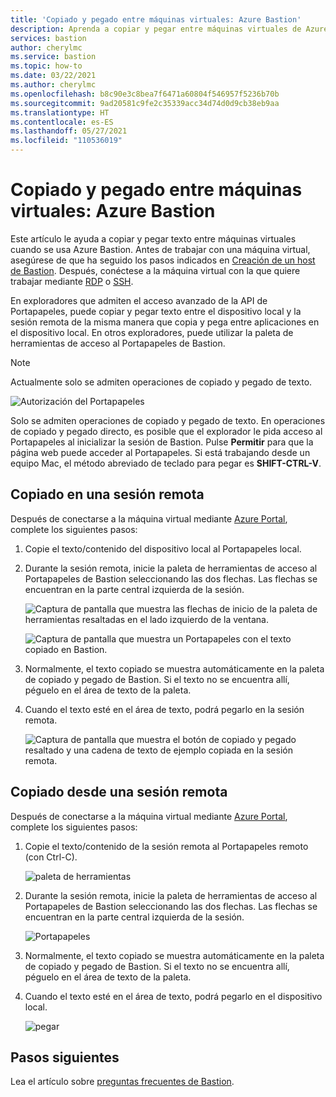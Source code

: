 ```yaml
---
title: 'Copiado y pegado entre máquinas virtuales: Azure Bastion'
description: Aprenda a copiar y pegar entre máquinas virtuales de Azure al usar Bastion.
services: bastion
author: cherylmc
ms.service: bastion
ms.topic: how-to
ms.date: 03/22/2021
ms.author: cherylmc
ms.openlocfilehash: b8c90e3c8bea7f6471a60804f546957f5236b70b
ms.sourcegitcommit: 9ad20581c9fe2c35339acc34d74d0d9cb38eb9aa
ms.translationtype: HT
ms.contentlocale: es-ES
ms.lasthandoff: 05/27/2021
ms.locfileid: "110536019"
---
```

# <a name="copy-and-paste-to-a-virtual-machine-azure-bastion"></a>Copiado y pegado entre máquinas virtuales: Azure Bastion

Este artículo le ayuda a copiar y pegar texto entre máquinas virtuales cuando se usa Azure Bastion. Antes de trabajar con una máquina virtual, asegúrese de que ha seguido los pasos indicados en [Creación de un host de Bastion](./tutorial-create-host-portal.md). Después, conéctese a la máquina virtual con la que quiere trabajar mediante [RDP](bastion-connect-vm-rdp.md) o [SSH](bastion-connect-vm-ssh.md).

En exploradores que admiten el acceso avanzado de la API de Portapapeles, puede copiar y pegar texto entre el dispositivo local y la sesión remota de la misma manera que copia y pega entre aplicaciones en el dispositivo local. En otros exploradores, puede utilizar la paleta de herramientas de acceso al Portapapeles de Bastion.

>[!NOTE]
>Actualmente solo se admiten operaciones de copiado y pegado de texto.
>

   ![Autorización del Portapapeles](./media/bastion-vm-manage/allow.png)

Solo se admiten operaciones de copiado y pegado de texto. En operaciones de copiado y pegado directo, es posible que el explorador le pida acceso al Portapapeles al inicializar la sesión de Bastion. Pulse **Permitir** para que la página web puede acceder al Portapapeles. Si está trabajando desde un equipo Mac, el método abreviado de teclado para pegar es **SHIFT-CTRL-V**.

## <a name="copy-to-a-remote-session"></a><a name="to"></a>Copiado en una sesión remota

Después de conectarse a la máquina virtual mediante [Azure Portal](https://portal.azure.com), complete los siguientes pasos:

1. Copie el texto/contenido del dispositivo local al Portapapeles local.
1. Durante la sesión remota, inicie la paleta de herramientas de acceso al Portapapeles de Bastion seleccionando las dos flechas. Las flechas se encuentran en la parte central izquierda de la sesión.

   ![Captura de pantalla que muestra las flechas de inicio de la paleta de herramientas resaltadas en el lado izquierdo de la ventana.](./media/bastion-vm-manage/left.png)

   ![Captura de pantalla que muestra un Portapapeles con el texto copiado en Bastion.](./media/bastion-vm-manage/clipboard.png)
1. Normalmente, el texto copiado se muestra automáticamente en la paleta de copiado y pegado de Bastion. Si el texto no se encuentra allí, péguelo en el área de texto de la paleta.
1. Cuando el texto esté en el área de texto, podrá pegarlo en la sesión remota.

   ![Captura de pantalla que muestra el botón de copiado y pegado resaltado y una cadena de texto de ejemplo copiada en la sesión remota.](./media/bastion-vm-manage/local.png)

## <a name="copy-from-a-remote-session"></a><a name="from"></a>Copiado desde una sesión remota

Después de conectarse a la máquina virtual mediante [Azure Portal](https://portal.azure.com), complete los siguientes pasos:

1. Copie el texto/contenido de la sesión remota al Portapapeles remoto (con Ctrl-C).

   ![paleta de herramientas](./media/bastion-vm-manage/remote.png)
1. Durante la sesión remota, inicie la paleta de herramientas de acceso al Portapapeles de Bastion seleccionando las dos flechas. Las flechas se encuentran en la parte central izquierda de la sesión.

   ![Portapapeles](./media/bastion-vm-manage/clipboard2.png)
1. Normalmente, el texto copiado se muestra automáticamente en la paleta de copiado y pegado de Bastion. Si el texto no se encuentra allí, péguelo en el área de texto de la paleta.
1. Cuando el texto esté en el área de texto, podrá pegarlo en el dispositivo local.

   ![pegar](./media/bastion-vm-manage/local2.png)
 
## <a name="next-steps"></a>Pasos siguientes

Lea el artículo sobre [preguntas frecuentes de Bastion](bastion-faq.md).
